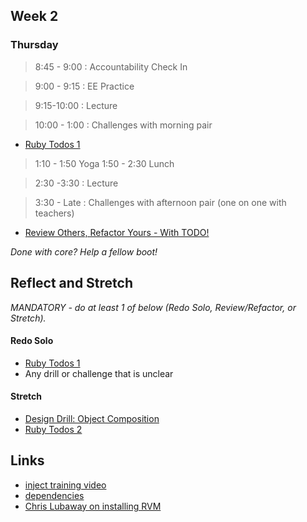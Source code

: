 ## Week 2

### Thursday

> 8:45 - 9:00 : Accountability Check In

> 9:00 - 9:15 : EE Practice

> 9:15-10:00 : Lecture 

> 10:00 - 1:00 : Challenges with morning pair 

- [Ruby Todos 1](https://github.com/sea-lions-2014/ruby-todos-1-0-core-features-challenge)

> 1:10 - 1:50 Yoga
> 1:50 - 2:30 Lunch

> 2:30 -3:30 : Lecture

> 3:30 - Late : Challenges with afternoon pair (one on one with teachers)

- [Review Others, Refactor Yours - With TODO!](https://github.com/sea-lions-2014/review-others-refactor-yours-week-2-challenge)

*Done with core? Help a fellow boot!*

## Reflect and Stretch

*MANDATORY - do at least 1 of below (Redo Solo, Review/Refactor, or Stretch).*

#### Redo Solo

- [Ruby Todos 1](https://github.com/sea-lions-2014/ruby-todos-1-0-core-features-challenge)
- Any drill or challenge that is unclear 

#### Stretch

- [Design Drill: Object Composition](https://github.com/sea-lions-2014/design-drill-object-composition-challenge)
- [Ruby Todos 2](https://github.com/sea-lions-2014/ruby-todos-2-0-additional-features-challenge)

## Links

- [inject training video](http://flavorite.tumblr.com/post/33774572841/ruby-inject)
- [dependencies](https://gist.github.com/abinoda/a3728f013e81db9e9e80)
- [Chris Lubaway on installing RVM](http://talks.devbootcamp.com/installing-rvm)